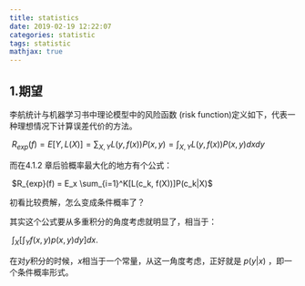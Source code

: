```yaml
---
title: statistics
date: 2019-02-19 12:22:07
categories: statistic
tags: statistic
mathjax: true
---
```

## 1.期望 

李航统计与机器学习书中理论模型中的风险函数 (risk function)定义如下，代表一种理想情况下计算误差代价的方法。

​              $R_{exp}(f) = E[Y, L(X)] = \sum_{X,Y}L(y, f(x))P(x, y) = \int_{X,Y}L(y,f(x))P(x,y)dxdy$

而在4.1.2 章后验概率最大化的地方有个公式：

​               $R_{exp}(f) = E_x \sum_{i=1}^K[L(c_k, f(X))]P(c_k|X)$ 

初看比较费解，怎么变成条件概率了？

<!-- more -->

其实这个公式要从多重积分的角度考虑就明显了，相当于：

​                             $\int_X[\int_Y f(x,y)p(x,y)dy]dx$.

在对$y$积分的时候，$x$相当于一个常量，从这一角度考虑，正好就是 $p(y|x)$ ，即一个条件概率形式。